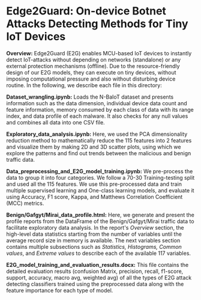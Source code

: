 # Edge2Guard: On-device Botnet Attacks Detecting Methods for Tiny IoT Devices

**Overview:** Edge2Guard (E2G) enables MCU-based IoT devices to instantly detect IoT-attacks without depending on networks (standalone) or any external protection mechanisms (offline). Due to the resource-friendly design of our E2G models, they can execute on tiny devices, without imposing computational pressure and also without disturbing device routine. In the following, we describe each file in this directory:

**Dataset_wrangling.ipynb:** Loads the N-BaIoT dataset and presents information such as the data dimension, individual device data count and feature information, memory consumed by each class of data with its range index, and data profile of each malware. It also checks for any null values and combines all data into one CSV file. 

**Exploratory_data_analysis.ipynb:** Here, we used the PCA dimensionality reduction method to mathematically reduce the 115 features into 2 features and visualize them by making 2D and 3D scatter plots, using which we explore the patterns and find out trends between the malicious and benign traffic data.

**Data_preprocessing_and_E2G_model_training.ipynb:** We pre-process the data to group it into four categories. We follow a 70-30 Training-testing split and used all the 115 features. We use this pre-processed data and train multiple supervised learning and One-class learning models, and evaluate it using Accuracy, F1 score, Kappa, and Matthews Correlation Coefficient (MCC) metrics.

**Benign/Gafgyt/Mirai_data_profile.html:** Here, we generate and present the profile reports from the DataFrame of the Benign/Gafgyt/Mirai traffic data to facilitate exploratory data analysis. In the report's *Overview* section, the high-level data statistics starting from the number of variables until the average record size in memory is available. The next variables section contains multiple subsections such as *Statistics, Histograms, Common values*, and *Extreme values* to describe each of the available 117 variables.

**E2G_model_training_and_evaluation_results.docx:** This file contains the detailed evaluation results (confusion Matrix, precision, recall, f1-score, support, accuracy, macro avg, weighted avg) of all the types of E2G attack detecting classifiers trained using the preprocessed data along with the feature importance for each type of model. 
